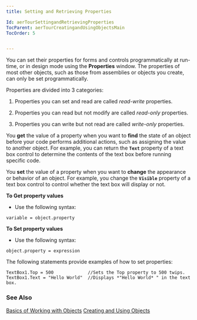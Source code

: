 ```yaml
---
title: Setting and Retrieving Properties

Id: aerTourSettingandRetrievingProperties
TocParent: aerTourCreatingandUsingObjectsMain
TocOrder: 5


---
```


You can set their properties for forms and controls programmatically at run-time, or in design mode using the **Properties** window. The properties of most other objects, such as those from assemblies or objects you create, can only be set programmatically. 

Properties are divided into 3 categories:

1. Properties you can set and read are called *read-write* properties. 

2. Properties you can read but not modify are called *read-only* properties. 

3. Properties you can write but not read are called *write-only* properties.

You **get** the value of a property when you want to **find** the state of an object before your code performs additional actions, such as assigning the value to another object. For example, you can return the **<code>Text</code>** property of a text box control to determine the contents of the text box before running specific code. 

You **set** the value of a property when you want to **change** the appearance or behavior of an object. For example, you change the **<code>Visible</code>** property of a text box control to control whether the text box will display or not. 

**To Get property values** 

- Use the following syntax:
                
```
variable = object.property
```

**To Set property values** 

- Use the following syntax:
                
```
object.property = expression
```

The following statements provide examples of how to set properties:

```
TextBox1.Top = 500             //Sets the Top property to 500 twips.
TextBox1.Text = "Hello World"  //Displays *"Hello World* " in the text box.
```

### See Also
[Basics of Working with Objects](aerConBasicsofObjects.html)
[Creating and Using Objects](aerTourCreatingandUsingObjectsMain.html) 
